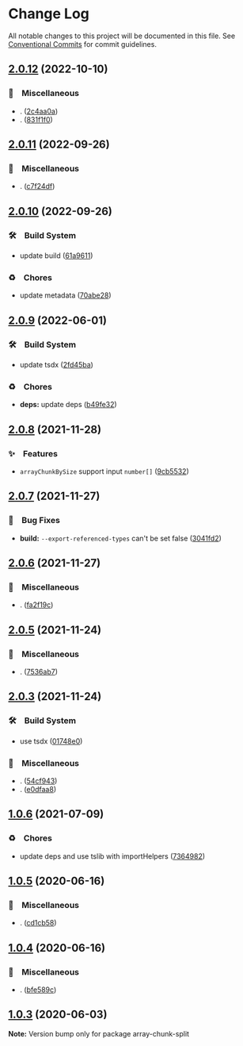 # Change Log

All notable changes to this project will be documented in this file.
See [Conventional Commits](https://conventionalcommits.org) for commit guidelines.

## [2.0.12](https://github.com/bluelovers/ws-array/compare/array-chunk-split@2.0.11...array-chunk-split@2.0.12) (2022-10-10)



### 🔖　Miscellaneous

* . ([2c4aa0a](https://github.com/bluelovers/ws-array/commit/2c4aa0ac4545a8f3be79a20835cb973690cfaac8))
* . ([831f1f0](https://github.com/bluelovers/ws-array/commit/831f1f044c4045a429ae27db3fdd0da144dcca75))



## [2.0.11](https://github.com/bluelovers/ws-array/compare/array-chunk-split@2.0.10...array-chunk-split@2.0.11) (2022-09-26)



### 🔖　Miscellaneous

* . ([c7f24df](https://github.com/bluelovers/ws-array/commit/c7f24dffc867f36fdb75f618fb3bebee05fa645c))



## [2.0.10](https://github.com/bluelovers/ws-array/compare/array-chunk-split@2.0.9...array-chunk-split@2.0.10) (2022-09-26)



### 🛠　Build System

* update build ([61a9611](https://github.com/bluelovers/ws-array/commit/61a9611a37b94abeaf48adb4b296c9e39560d494))


### ♻️　Chores

* update metadata ([70abe28](https://github.com/bluelovers/ws-array/commit/70abe28fffd0462a7627ad5709c5edf0bb07096d))



## [2.0.9](https://github.com/bluelovers/ws-array/compare/array-chunk-split@2.0.8...array-chunk-split@2.0.9) (2022-06-01)


### 🛠　Build System

* update tsdx ([2fd45ba](https://github.com/bluelovers/ws-array/commit/2fd45ba88a6190b28828eecff56a1d8152817ccb))


### ♻️　Chores

* **deps:** update deps ([b49fe32](https://github.com/bluelovers/ws-array/commit/b49fe32dd2967e3912a35f620ba7534097425a2a))





## [2.0.8](https://github.com/bluelovers/ws-array/compare/array-chunk-split@2.0.7...array-chunk-split@2.0.8) (2021-11-28)


### ✨　Features

* `arrayChunkBySize` support input `number[]` ([9cb5532](https://github.com/bluelovers/ws-array/commit/9cb5532e725dba4191412a3a16ec914413640229))





## [2.0.7](https://github.com/bluelovers/ws-array/compare/array-chunk-split@2.0.6...array-chunk-split@2.0.7) (2021-11-27)


### 🐛　Bug Fixes

* **build:** `--export-referenced-types` can't be set false ([3041fd2](https://github.com/bluelovers/ws-array/commit/3041fd20f3d144da0be68e89364f069576661ed5))





## [2.0.6](https://github.com/bluelovers/ws-array/compare/array-chunk-split@2.0.5...array-chunk-split@2.0.6) (2021-11-27)


### 🔖　Miscellaneous

* . ([fa2f19c](https://github.com/bluelovers/ws-array/commit/fa2f19c32ec97906ae387b9bf1c4c56f8d6d4a04))





## [2.0.5](https://github.com/bluelovers/ws-array/compare/array-chunk-split@2.0.3...array-chunk-split@2.0.5) (2021-11-24)


### 🔖　Miscellaneous

* . ([7536ab7](https://github.com/bluelovers/ws-array/commit/7536ab7df9edab42585ad83bb52051442408128b))





## [2.0.3](https://github.com/bluelovers/ws-array/compare/array-chunk-split@1.0.6...array-chunk-split@2.0.3) (2021-11-24)


### 🛠　Build System

* use tsdx ([01748e0](https://github.com/bluelovers/ws-array/commit/01748e0d43d4c36199119df1ecb1b17e61d7f10b))


### 🔖　Miscellaneous

* . ([54cf943](https://github.com/bluelovers/ws-array/commit/54cf943edbd7fa338a466e80e300c70dbaf9dc41))
* . ([e0dfaa8](https://github.com/bluelovers/ws-array/commit/e0dfaa8056e77ad2281fbae02e9dbee362cd4d08))





## [1.0.6](https://github.com/bluelovers/ws-array/compare/array-chunk-split@1.0.5...array-chunk-split@1.0.6) (2021-07-09)


### ♻️　Chores

* update deps and use tslib with importHelpers ([7364982](https://github.com/bluelovers/ws-array/commit/7364982d9e8ebff5dc9b9742f187e3dc5d216f38))





## [1.0.5](https://github.com/bluelovers/ws-array/compare/array-chunk-split@1.0.4...array-chunk-split@1.0.5) (2020-06-16)


### 🔖　Miscellaneous

* . ([cd1cb58](https://github.com/bluelovers/ws-array/commit/cd1cb580fb89d57cb3a5083e150d6fa56db316a0))





## [1.0.4](https://github.com/bluelovers/ws-array/compare/array-chunk-split@1.0.3...array-chunk-split@1.0.4) (2020-06-16)


### 🔖　Miscellaneous

* . ([bfe589c](https://github.com/bluelovers/ws-array/commit/bfe589c597da1f2968eeba1ed98e8f504c1e6b82))





## [1.0.3](https://github.com/bluelovers/ws-array/compare/array-chunk-split@1.0.2...array-chunk-split@1.0.3) (2020-06-03)

**Note:** Version bump only for package array-chunk-split
